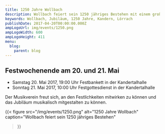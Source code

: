```yaml
---
title: 1250 Jahre Wollbach
description: Wollbach feiert sein 1250 jähriges Bestehen mit einem großen Festwochenende.
keywords: Wollbach, Jubiläum, 1250 Jahre, Kandern, Lörrach
publishDate: 2017-04-20T00:00:00.000Z
ampLogoUrl: img/events/1250.png
ampLogoWidth: 600
ampLogoHeight: 411
menu:
  blog:
    parent: blog
---
```


## Festwochenende am 20. und 21. Mai
- Samstag 20. Mai 2017, 19:00 Uhr Festbankett in der Kandertalhalle
- Sonntag 21. Mai 2017, 10:00 Uhr Festgottesdienst in der Kandertalhalle

Der Musikverein freut sich, an den Festlichkeiten mitwirken zu können und das
Jubiläum musikalisch mitgestalten zu können.

{{< figure src="/img/events/1250.png"
           alt="1250 Jahre Wollbach"
           caption="Wollbach feiert sein 1250 jähriges Bestehen"
>}}
